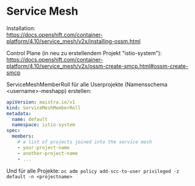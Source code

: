 # Service Mesh

Installation:  
https://docs.openshift.com/container-platform/4.10/service_mesh/v2x/installing-ossm.html

Control Plane (in neu zu erstellendem Projekt "istio-system"):  
https://docs.openshift.com/container-platform/4.10/service_mesh/v2x/ossm-create-smcp.html#ossm-create-smcp

ServiceMeshMemberRoll für alle Userprojekte (Namensschema \<username\>-meshapp) erstellen:

```yaml
apiVersion: maistra.io/v1
kind: ServiceMeshMemberRoll
metadata:
  name: default
  namespace: istio-system
spec:
  members:
    # a list of projects joined into the service mesh
    - your-project-name
    - another-project-name
    - ...
```

Und für alle Projekte:
`oc adm policy add-scc-to-user privileged -z default -n <projectname>`